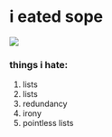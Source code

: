 # i eated sope
<img src="https://steamuserimages-a.akamaihd.net/ugc/1464186273791944485/A235FCC6F904F86BC5F0311E05BCBA50588EA5D4/?imw=512&&ima=fit&impolicy=Letterbox&imcolor=%23000000&letterbox=false" />

### things i hate:

1. lists
2. lists
3. redundancy
4. irony
5. pointless lists

